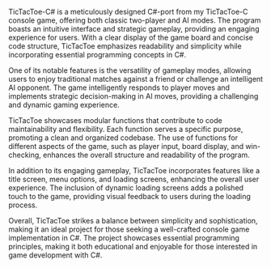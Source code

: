 TicTacToe-C# is a meticulously designed C#-port from my TicTacToe-C console game, offering both classic two-player and AI modes. The program boasts an intuitive interface and strategic gameplay, providing an engaging experience for users. With a clear display of the game board and concise code structure, TicTacToe emphasizes readability and simplicity while incorporating essential programming concepts in C#.

One of its notable features is the versatility of gameplay modes, allowing users to enjoy traditional matches against a friend or challenge an intelligent AI opponent. The game intelligently responds to player moves and implements strategic decision-making in AI moves, providing a challenging and dynamic gaming experience.

TicTacToe showcases modular functions that contribute to code maintainability and flexibility. Each function serves a specific purpose, promoting a clean and organized codebase. The use of functions for different aspects of the game, such as player input, board display, and win-checking, enhances the overall structure and readability of the program.

In addition to its engaging gameplay, TicTacToe incorporates features like a title screen, menu options, and loading screens, enhancing the overall user experience. The inclusion of dynamic loading screens adds a polished touch to the game, providing visual feedback to users during the loading process.

Overall, TicTacToe strikes a balance between simplicity and sophistication, making it an ideal project for those seeking a well-crafted console game implementation in C#. The project showcases essential programming principles, making it both educational and enjoyable for those interested in game development with C#. 
